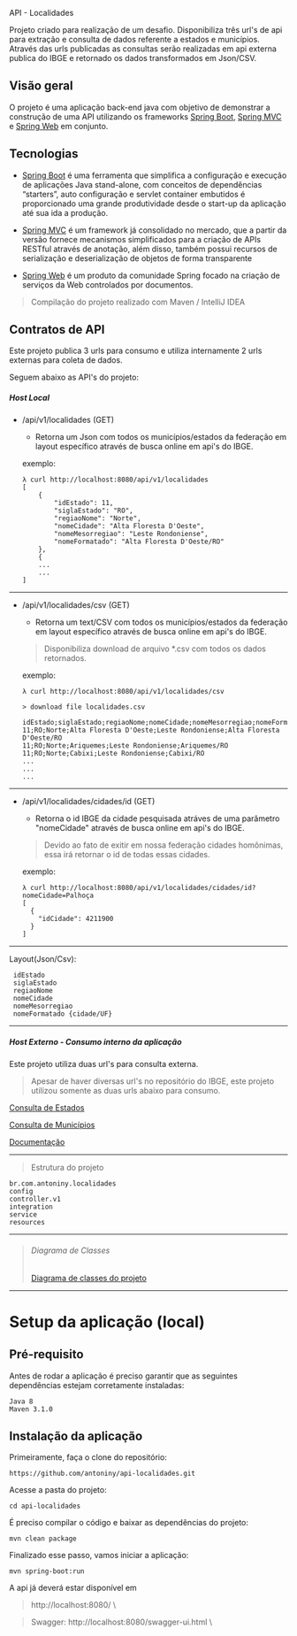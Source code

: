 API - Localidades

Projeto criado para realização de um desafio. Disponibiliza três url's de api para extração e consulta de dados referente a estados e municípios. 
Através das urls publicadas as consultas serão realizadas em api externa publica do IBGE e retornado os dados transformados em Json/CSV. 

## Visão geral

O projeto é uma aplicação back-end java com objetivo de demonstrar a construção de uma API utilizando os frameworks [Spring Boot](https://projects.spring.io/spring-boot), [Spring MVC](https://docs.spring.io/spring/docs/current/spring-framework-reference/html/mvc.html) e [Spring Web](https://spring.io/projects/spring-ws) em conjunto.

## Tecnologias

- [Spring Boot](https://projects.spring.io/spring-boot) é uma ferramenta que simplifica a configuração e execução de aplicações Java stand-alone,  com conceitos de dependências “starters”, auto configuração e servlet container embutidos é proporcionado uma grande produtividade desde o start-up da aplicação até sua ida a produção.
 
- [Spring MVC](https://docs.spring.io/spring/docs/current/spring-framework-reference/html/mvc.html) é um framework já consolidado no mercado, que a partir da versão fornece mecanismos simplificados para a criação de APIs RESTful através de anotação, além disso, também possui recursos de serialização e deserialização de objetos de forma transparente 
 
- [Spring Web](https://spring.io/projects/spring-ws) é um produto da comunidade Spring focado na criação de serviços da Web controlados por documentos.

> Compilação do projeto realizado com Maven / IntelliJ IDEA

## Contratos de API

Este projeto publica 3 urls para consumo e utiliza internamente 2 urls externas para coleta de dados.

Seguem abaixo as API's do projeto:

##### Host Local

 - /api/v1/localidades (GET)
    - Retorna um Json com todos os municípios/estados da federação em layout específico através de busca online em api's do IBGE. 
    
    exemplo:
    ```
    λ curl http://localhost:8080/api/v1/localidades
    [
        {
            "idEstado": 11,
            "siglaEstado": "RO",
            "regiaoNome": "Norte",
            "nomeCidade": "Alta Floresta D'Oeste",
            "nomeMesorregiao": "Leste Rondoniense",
            "nomeFormatado": "Alta Floresta D'Oeste/RO"
        },
        {
        ...
        ...  
    ]
    ```
 ---
 - /api/v1/localidades/csv (GET)
    - Retorna um text/CSV com todos os municípios/estados da federação em layout específico através de busca online em api's do IBGE. 
    > Disponibiliza download de arquivo *.csv com todos os dados retornados.
    
    exemplo:
    ```
    λ curl http://localhost:8080/api/v1/localidades/csv
   
    > download file localidades.csv
     
    idEstado;siglaEstado;regiaoNome;nomeCidade;nomeMesorregiao;nomeFormatado
    11;RO;Norte;Alta Floresta D'Oeste;Leste Rondoniense;Alta Floresta D'Oeste/RO
    11;RO;Norte;Ariquemes;Leste Rondoniense;Ariquemes/RO
    11;RO;Norte;Cabixi;Leste Rondoniense;Cabixi/RO
    ...
    ...
    ... 
    ```

---
 - /api/v1/localidades/cidades/id (GET)
    - Retorna o id IBGE da cidade pesquisada atráves de uma parâmetro "nomeCidade" através de busca online em api's do IBGE. 
    
    > Devido ao fato de exitir em nossa federação cidades homônimas, essa irá retornar o id de todas essas cidades. 
     
    
    exemplo:
    ```
    λ curl http://localhost:8080/api/v1/localidades/cidades/id?nomeCidade=Palhoça
    [
      {
        "idCidade": 4211900
      }
    ]
    
    ```
 ---
 Layout(Json/Csv):
 ```
  idEstado
  siglaEstado
  regiaoNome
  nomeCidade
  nomeMesorregiao
  nomeFormatado {cidade/UF}   
```
 ---

##### Host Externo - Consumo interno da aplicação

Este projeto utiliza duas url's para consulta externa.

> Apesar de haver diversas url's no repositório do IBGE, este projeto utilizou somente as duas urls abaixo para consumo.

[Consulta de Estados](https://servicodados.ibge.gov.br/api/v1/localidades/estados)

[Consulta de Municípios](https://servicodados.ibge.gov.br/api/v1/localidades/estados/{UF}/municipios)

[Documentação](https://servicodados.ibge.gov.br/api/docs/localidades)

---
   
>Estrutura do projeto
 ```
br.com.antoniny.localidades
config
controller.v1
integration
service
resources
 ```
---
>###### Diagrama de Classes
>[Diagrama de classes do projeto](https://app.diagrams.net/?lightbox=1&highlight=0000ff&edit=_blank&layers=1&nav=1&title=Untitled%20Diagram.drawio#R7V1Zl5u4Ev41Pifz0H0Qm%2BGxuyedZKY7NzfbPNNGtplg8ADuZX79SGwGSdgCLMDdyp1zEwux1qeqr0ql0ky72Tx%2FiJzt%2Bj50oT9TFfd5pv0%2BU1XdshX0F255yVpUoNpZyyry3KwN7Bu%2Bef%2FCvDE%2FcbXzXBjXOiZh6Cfett64CIMALpJamxNF4VO92zL063fdOitINXxbOD7d%2BpfnJuus1VLn%2B%2FaP0FutizsDM3%2B%2FjVN0zt8kXjtu%2BFRp0t7PtJsoDJPsX5vnG%2Bjjr1d8l78%2Bvfzl3%2F0yP%2Fzx%2F%2Fgf58f1n98%2F%2F7zILnbb5pTyFSIYJJ0v7V39%2BGV%2BtV4c8PNZ%2BXF9%2F%2Benj8kFUNT85ZKX4otBF33A%2FGcYJetwFQaO%2F37feh2Fu8CF%2BLoK%2BrXvcxeGW9QIUOPfMElecjQ4uyRETetk4%2BdHXSdep%2BfjH3HiRMkVFjVqWPhOHHuLovnW84tzYOAWnYIwgFlLfhw%2FRvYe%2BOEJwR%2F5anm%2FONxFC3jgU9k5YtBjrWByoKOlluBAwwqGG5hEL%2BjECPpO4j3WH8%2FJ4b0q%2B%2BWnond1XiodtqEXJHHlyl9wA%2BqQD1UzR2kxThWrjobD3a0adtA%2FstsXvyrvsW9K8dUKa9q0sJbDqAo0pQ4013M2YeDWsAamhDXb7Im1isjbS9Qyzk2ge%2FUyrEDNQXUHNdovNJs53stLZA%2BWn0Wg4gRDP3%2F9R8ff5a%2FwHgnJDX9HsiURFD95G99JBbkMg6QAE5aS43urAEsRCQVGqOERRomHbP1VfiDBELperD3fvXNewh3%2B1OhGi1%2FFr%2Bt1GHn%2Foss6fhVAOdZUs9bjGz4zx1AEY9TnS4EHQDTdO8%2B1jndOnOQNi9D3nW3sPZSvsUEf2wuuwyQJNzXjhV8HPndAIA2YQvCmWhe8lv982nMhUGBjXeVBitIMsl5KY05h4SIF%2BMpzEBjQx7hC%2F%2F81%2FcmCB%2FpASSq2KPwFb0I%2FjPYDf4kGNNFUQMaHy6QRMPHWWXjB6i7t87u%2Bb%2FmafxDcFKJzl36qRdae68Ig1WWJkziZZLEYcyONHtS4Rv%2BhT3ijXBozAz34DfoN9r%2FRf7h7lNyEAXoXx0uFDBFsniCGDh8imgcbjYiCGJh8ACj6nd5oUPKnZOx7uR7HMi5YO%2Bgk4A0SVWp2col%2BT43MBaCkrtFS1xgS9p0H6H8JYy%2FxQnz9KOtLSH4s4Roqn3AtQbK1GbK9xk4gMugwit%2F9NsOw0kCm8vCROD%2BCXnwT%2FyZH%2B4kBYXKqe12Utgc6BYlm3d5g%2BpXeNp0Blddt5oFp8Qm%2B0BgnF7zKUAWmn2E9%2B9t5wENhgQinucrbi78LHZGxxJrS4IOMNgBb1JWxYFSFM%2Foyy%2BVSXSwoNYmOuOaDaZgigTcnHAuWwgEsfilM42hMfolOKbhl6uOUiMIHA3Tr8jD6iMgWED1ib%2BU7VBceY1WVQpPc3qDZavBzX%2Brm6BiKDFEgoq1WN5LaQsrTZKo9VUoH2ducshfFYY0%2BHNbhJrFSL3TBBoPVsLChi2I1QLEp8U5%2FvmSsqCdQeOPYQNHZgh8mkA2saUl1ujMTvIFsQXFs06jTTZ2wAtnzU3HstpNp1H3sw7NpVH%2BgWgQoBUyoFT7fIZYyAIyFaxGdE3N958IaZKvbDb71kcmT1qAzSBAZxIx%2ByxMEoU6XuvLEwD2Jsuyt44CtT1DJ6RzzBQPgj0W6vq%2B94DDxGiVRRQOcsNNH5VwmGF2O3VVHTR1NRqBZUtvwioRIJtLAEbt15AQxisSgA4OjA3DaikTntV%2B6PaYiMaSFaCtYm1OwxrgWQhldjmdiIbhH6mksBL9GP7mPRAUA9GO2xhjB1pjja6BzQS6vKhqL2xDwMUxjingbJbP6HPFmDKspe%2BNtrrR0ygfBm0oncXbI7rjfBd7C23oyweOMEjz4Mzw0pXlw9Estogl%2FtxQPAmpynrbFPG2DemyZwCEsC6hYpSgzOIRkcByWvsUpfVEpHIXmkTkcU9QN1thJHNbZzWCNlcDBHXmei5p7VbrFFU5FdIsPUNEkJWuVi9dmA2e1cy9nELd6TVOZ3HPjLaIwIhax3aeNcilbd0uiNQBkKmvZNI45JbmYrat4x17NprGywOVytjFH%2FOjr2XQaE8fUvOQEIjmBxlovMCwn0OklAxezG3V2pWxgXLICRAnStnvcJklBdxXRlLY0FVKg09UuJCk4mXjHJgU6a%2BpDkoIxR%2Fz4pIAONh%2FR8pITiOQEBjDG5gQGHYLOOcFuWVKBH0vJADrpg4Z8w6kwAIOOGkoGcDLxjs0AivtLBjCZET86AzDosABbuUvDL9Lwmzqv4QfCtENjMKBaQyRrYFUakYXwTqY0mrLXW9KEIuR3eqjIQIFA8c45bYIwRSADBVMb8XPOomjCaII9sYLJk64eMuetNWFrbKkPs0ppztLiWQ70tiZq858d3iogJ0iZeVe2z6mpx6M%2Fa79IxyU%2BpleO4aF%2FkQ9ofCzniOU1K9nVzgaPa5%2F%2BFcF%2FdniAIZk9o5MRgvDn2Hplr%2FoVil%2FpuQ9R5Q5ZS9FQ5sN8Qo%2B0ipzUGpTJ4LcP5ImobUu2rSP8pYq9I4qXAsz36%2F5lM0VYftqma7MeUMz9cmtQfsH43W45qycp%2F5b9uPOw4KrSrKchccqMaqm%2FK6Ga2BaDMCsV27BMdUPm12SyBGr%2B%2B9bZeD7Wwh%2Bh%2FwjxVesqquoLqTMqm9I1oOXqlO1DRyz1QTOFJsCTpdPVuXpJexmlC1q1I3NDlB3hqE8nDUvT17PUszAsxWNOxbCkd0bsMBBtbNDXIm5zzAZldWKlAepogLLPhz2SBmNT2a1BWprBLI0%2BAUNDJzh6Dyt4iUby5SOjgIvve9s4jTGsnS1MdXy4w0s%2Bn9ZeAr8h1xI3PkXOlpAKIQUHWkvmgjdzYcGHpVApkKW0i9hu1WtUWYEEYV7jxDyM9M4ejxXAGjlaYqHzqX3vuB4hdP43GD16C1i9kVT83Ir%2Fyvf3ur9wPFqrf9Zj04IT%2BeEmbG4ms5JXM3msC0uxzUXNk5fLvqbituxLFEytZA9QeKNhY5fSVaS1OhQlkwbrNKGyH0tWsKzZhh2Pl41hfSuhv3N6%2BKUXuJ%2Fc8qmuXz47aXmFd7jMQqWsR3vpfHK%2FwngbBjGUdOOs6YaqGTW6YRaplhW2oc8ZbMO2L0V5swCMUnP0HHc7BorByTd6L%2F3uKdK5FCmnSAFv3HtsCnl%2B2zGMNZXBvVH02CKVVeP5hylvScQ8CjneMGXVWHrznt5diKie5zou7Ovq0TeZiPO391%2F2L3vYgdn3a0nvJZVWVWtej9wx9vDW8jKRdSYtakKiZBKssjiEB0cIUOa%2FnxAYhmbXgKHz5ryKW%2FcGQNP%2Bmzfp8C91RFGwSSa4NuDh0Mib7tI3wNjwmZKzTGrvLOCxF78B0Gt%2FTJnWLgIUoy9%2Fs%2Bm1DrXpeUkDFAajNPD%2FWIzSTP%2Fk36bSnv0RSCjIOWJg0eqGOUUsbBv5YsdXgk5AOuEv5xWMVEAefVP76g1yOlvN0wtGBwZ8GxrChI04GqIw6nQRU7BSKZ2HUlJJ9xcwZpIUFgcS5uQorEW%2BqrJhLoXJFVPDOpnq2t8NgdAbZ7GGqUqgLkL3qF0J1q1vTTeWrc2bLuQq8nwVXh3UMP3DArVmarbm9iNnTZH1Zl3IRKshaplxuQv3AV1YwZFUiuJUmV7XZKx4DRsbougVUFib5xUpHlleR7ukjsPpHOyorvQAjyuZ1oSLCSRxhKu48vlM8I01Z1suHhhg0jY9te0mVNa8HlYuVkQ07UFF9R9iG3KgTmwt%2FZQBx7uNQ5NbJxhvVt0sFvGsRryR%2FZUh8Dbvn5SyCDdY%2FOm%2F%2F95ttsW5q3Q5VNqS4c7uBs54jej9U36Ds8xy17mz3I1R1%2BYCZpFfmftA5j78EYfBG8l%2FwK%2FaMgcCnyLzILi9J0D7T4wlTAX7GCgVorBF0iyIJDDcaY5N%2B0cMZBbs5pS44m%2FkHKKR4%2FswunLzOFzTBqlITySFrngfJF7y8v55Abc4cvjRCVwf2wK%2BcI3WOw7TpAZGic%2BMoHtsQOge1vJJnbU4H4jb5LJw8anozTqFx%2Bed76fcGUYlcPbBYAJK9UBNfQY%2FuxxCbgAXCXmptJZl%2B6t98uEqBU0CmVfset17iBQk0ler3QYJ%2FHOY%2FMRW9yRX9pD7FqwwtfEhGphphZMveMNImNKyrnco%2F4lLpQRuXFT%2BbDXw5QaVLaJpdusC4uyRDYTF7JlFpqV%2FQfoXN%2FHjG3Ev0Ju29C7QGRNZLopeBk8k3HrQd2P0TO%2BaHnb%2FgmVtZOkLNfhCRJkayzBYzpA%2BqDNk2q%2FFGZpwNFfndoZ6rw%2FqFM61CWTOjcJNFxyg7b%2B492zAN9riNH7wZQxmNE983n8%2B8mzQMJoq0rjRoPedWeoZpVPfDhpG0w38aOgdpetkmAAgCiyail23TB1OEWTMLGnMBjBm3IkYIwFWB%2FUiKoY6DJWy%2Bq%2FWPxv0jcfjudE38lz3vH%2BJlYmgYcLFWbhzdMZGg6W9FjRMWDfwT3iO4%2BMDhVyUoc2PUamjp4gyZqw52beCYKYywxf84uBFuUF6VVXRhwC1NVyxoiY%2BZdT5FFBMIhaaPVt%2B3h6afVMagVLPiT16gmYNkNOoKnSxBjJd4S5crWB1poRMUsAdvGC1T2ugBpfMSRgoJ0Fl1Vhk7hcgLiOBXneJ16P5OYqK6av0562zSEJ8U2K23UOK9pmeCTq2Wk1OfXNMfedDvvfUt7BNMUsrMamZ7xaVnfmnoaczjzm9Rb%2BA2oZDUVjZnoA1wUka9RPm99HqLdsK5dLfT9VfXl7SBPP8d0ZBo8u8rPOnuU0bnHIA1wtOCdMXJ9hTcyJsftKbppWB8OPs3RbD3lWd3O3bIMZ59hK9yfu%2BPFoBc%2B0weT92giDH1n41U5yvBfm9Q3PdgjEW4QcYmnUQr9QJxc7IgvH6tuLIZ4DX3rPyI%2BF1Ph9Ev76aFZ%2BvBa%2FWmeKVDP%2BJAiy9HGSfads%2BQPe6a7xMZ%2BNPYJFbsxm55qlGYSyGowsEerqAwlIWyCvwhBevkgWm7thHa6Wp9le4iR%2BbL1A9eLBIVnkuIxDTOmRYyroJHW8wZJirlVYhQxZYxRW4slUKq5TEuWoOt5D0NAsP91ReneRv0TEgpvyFlSRmbFKcTSR8eP%2B91A70gppvPysLauqr7d79b5dsd8gQRtDZ0AWND16XqANAXLixCMDRu3zKK6in5biIYupkLS7ipuxyXJyVmKVW7DYqOE34XBU1LNRDbFDWQD2rGqiWPSdC7ypgTYeous1gieKC7yqbJbYrP9qS1XEqLVnOuYUya8oiO1DPmYU0cbPCBaM7BcXjRcCZULzTKKVOuGDUL2XiQhj1U1nUTyqI4YFAsx0mEMTVHzVoJLCqBRwKCkjuM0nuA1SDpD4aa6k7a4MBgdTHaMp0oyg2FdtiU6BFGOCPV%2FHQvocpYvPzb6jj6VGp7U6v7ZrmcZvpEBN94uiQwdqFSdIh0XToCC4YdIiJC2F0yGBVJZUKYngg0HSICQRxdEg%2FFPwhKwRJHiQykZXIDdNMZuBGY8UGhdkPnY7bdLMfb3SXRr19vIQlYGGGQGeFS64zkom%2BxQ4vvGDMRfDPCsjdOVrAQdP54CCsUGhev%2BDgQi%2FnAX%2BVRXJwqVcBmImZDV2Zivs8XkU4e07UiigrlRzfDtoSpog0WhE1bwddc4djb%2BU72ZTBrD7PSXSM4Mpzws%2FoiQ%2F3a5w3ZfS7h3EYZRdmHL0No43DfDBOri1XprWosVIkRTGWmgy8t7nGEW2WrKmzhAGviMVpK9bm5XkF0xNubi01QEd80G71sPtcl3U5DrrVEyNHr8%2BntokJAc1iTQgM7FKrHGVGpHE4NrSm61JrdESNdqkzvpoqAKxDZ5X8FelbC8HF%2BL61fsgmVPbBklPPZzj1bBrkkneFVWd96Lw7nd62t%2FXks5wXOv28UNOCysnk0emnYily4viEuBg9j85gkRupIIYHwuh5dBqPh1tuXClpjEjyQUb056w95wZ2czWaeXQzIG%2FUzdWm7uayCIKcOR4JDgK9W%2FQzCnGxu%2FLYh8jZru9DF%2BIe%2FwE%3D)

 
---
 
 
# Setup da aplicação (local)

## Pré-requisito

Antes de rodar a aplicação é preciso garantir que as seguintes dependências estejam corretamente instaladas:
```
Java 8
Maven 3.1.0
```

## Instalação da aplicação 

Primeiramente, faça o clone do repositório:
```
https://github.com/antoniny/api-localidades.git
```
Acesse a pasta do projeto:
```
cd api-localidades
```
É preciso compilar o código e baixar as dependências do projeto:
```
mvn clean package
```
Finalizado esse passo, vamos iniciar a aplicação:
```
mvn spring-boot:run
```

A api já deverá estar disponível em 
>http://localhost:8080/ \

>Swagger: http://localhost:8080/swagger-ui.html \
 


   
   
